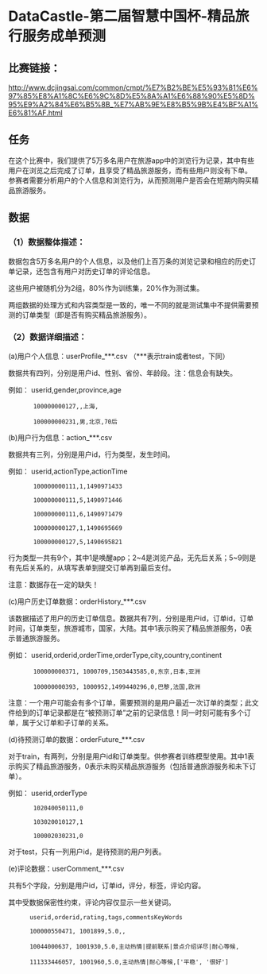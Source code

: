 # DataCastle-第二届智慧中国杯-精品旅行服务成单预测

## 比赛链接：
http://www.dcjingsai.com/common/cmpt/%E7%B2%BE%E5%93%81%E6%97%85%E8%A1%8C%E6%9C%8D%E5%8A%A1%E6%88%90%E5%8D%95%E9%A2%84%E6%B5%8B_%E7%AB%9E%E8%B5%9B%E4%BF%A1%E6%81%AF.html

## 任务

在这个比赛中，我们提供了5万多名用户在旅游app中的浏览行为记录，其中有些用户在浏览之后完成了订单，且享受了精品旅游服务，而有些用户则没有下单。
参赛者需要分析用户的个人信息和浏览行为，从而预测用户是否会在短期内购买精品旅游服务。

## 数据

### （1）数据整体描述： 

数据包含5万多名用户的个人信息，以及他们上百万条的浏览记录和相应的历史订单记录，还包含有用户对历史订单的评论信息。

这些用户被随机分为2组，80%作为训练集，20%作为测试集。

两组数据的处理方式和内容类型是一致的，唯一不同的就是测试集中不提供需要预测的订单类型（即是否有购买精品旅游服务）。



### （2）数据详细描述：



  (a)用户个人信息：userProfile_***.csv  （***表示train或者test，下同）

数据共有四列，分别是用户id、性别、省份、年龄段。注：信息会有缺失。

例如： userid,gender,province,age 

           100000000127,,上海, 

           100000000231,男,北京,70后 



  (b)用户行为信息：action_***.csv 

数据共有三列，分别是用户id，行为类型，发生时间。

例如： userid,actionType,actionTime 

           100000000111,1,1490971433 

           100000000111,5,1490971446 

           100000000111,6,1490971479 

           100000000127,1,1490695669 

           100000000127,5,1490695821 

行为类型一共有9个，其中1是唤醒app；2~4是浏览产品，无先后关系；5~9则是有先后关系的，从填写表单到提交订单再到最后支付。

注意：数据存在一定的缺失！



  (c)用户历史订单数据：orderHistory_***.csv 

该数据描述了用户的历史订单信息。数据共有7列，分别是用户id，订单id，订单时间，订单类型，旅游城市，国家，大陆。其中1表示购买了精品旅游服务，0表示普通旅游服务。

例如： userid,orderid,orderTime,orderType,city,country,continent 

           100000000371, 1000709,1503443585,0,东京,日本,亚洲 

           100000000393, 1000952,1499440296,0,巴黎,法国,欧洲

注意：一个用户可能会有多个订单，需要预测的是用户最近一次订单的类型；此文件给到的订单记录都是在“被预测订单”之前的记录信息！同一时刻可能有多个订单，属于父订单和子订单的关系。



  (d)待预测订单的数据：orderFuture_***.csv 

对于train，有两列，分别是用户id和订单类型。供参赛者训练模型使用。其中1表示购买了精品旅游服务，0表示未购买精品旅游服务（包括普通旅游服务和未下订单）。

例如： userid,orderType 

           102040050111,0 

           103020010127,1 

           100002030231,0 

对于test，只有一列用户id，是待预测的用户列表。



  (e)评论数据：userComment_***.csv 

共有5个字段，分别是用户id，订单id，评分，标签，评论内容。

其中受数据保密性约束，评论内容仅显示一些关键词。 

          userid,orderid,rating,tags,commentsKeyWords 

          100000550471, 1001899,5.0,, 

          10044000637, 1001930,5.0,主动热情|提前联系|景点介绍详尽|耐心等候, 

          111333446057, 1001960,5.0,主动热情|耐心等候,['平稳', '很好']